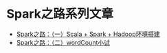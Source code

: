 # Spark之路系列文章
- [Spark之路：（一）Scala + Spark + Hadoop环境搭建](http://blog.csdn.net/sage_wang/article/details/79236051)
- [Spark之路：（二）wordCount小试](http://blog.csdn.net/sage_wang/article/details/79238407)
